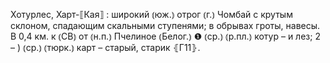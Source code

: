 ---
---

Хотурлес, Харт-⟦Кая⟧
: широкий ⦅юж.⦆ отрог ⦅г.⦆ Чомбай с крутым склоном, спадающим скальными ступенями; в обрывах гроты, навесы. В 0,4 км. к ⦅СВ⦆ от ⦅н.п.⦆ Пчелиное ⦅Белог.⦆ ❶ ⦅ср.⦆ ⦅р.пл.⦆ котур – и лез; 2 – ) ⦅ср.⦆ ⦅тюрк.⦆ карт – старый, старик ⦃Г11⦄.
